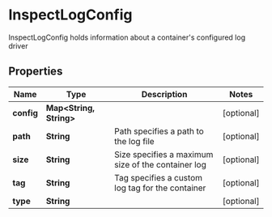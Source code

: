 

# InspectLogConfig

InspectLogConfig holds information about a container's configured log driver

## Properties

| Name | Type | Description | Notes |
|------------ | ------------- | ------------- | -------------|
|**config** | **Map&lt;String, String&gt;** |  |  [optional] |
|**path** | **String** | Path specifies a path to the log file |  [optional] |
|**size** | **String** | Size specifies a maximum size of the container log |  [optional] |
|**tag** | **String** | Tag specifies a custom log tag for the container |  [optional] |
|**type** | **String** |  |  [optional] |



